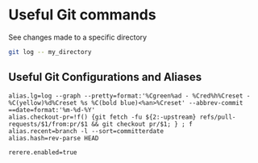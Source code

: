 # Useful Git commands

See changes made to a specific directory 

```bash
git log -- my_directory
```

## Useful Git Configurations and Aliases

```shell
alias.lg=log --graph --pretty=format:'%Cgreen%ad - %Cred%h%Creset -%C(yellow)%d%Creset %s %C(bold blue)<%an>%Creset' --abbrev-commit ==date=format:'%m-%d-%Y'
alias.checkout-pr=!f() {git fetch -fu ${2:-upstream} refs/pull-requests/$1/from:pr/$1 && git checkout pr/$1; } ; f
alias.recent=branch -l --sort=committerdate
alias.hash=rev-parse HEAD
```
```shell
rerere.enabled=true
```

